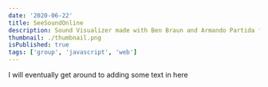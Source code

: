 ```yaml
---
date: '2020-06-22'
title: SeeSoundOnline
description: Sound Visualizer made with Ben Braun and Armando Partida for CUHackit
thumbnail: ./thumbnail.png
isPublished: true
tags: ['group', 'javascript', 'web']
---
```


I will eventually get around to adding some text in here
